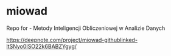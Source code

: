 # miowad
Repo for - Metody Inteligencji Obliczeniowej w Analizie Danych

https://deepnote.com/project/miowad-githublinked-ltSNyo0ISO22k6BABZYgyg/
